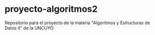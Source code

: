 # proyecto-algoritmos2
 Repositorio para el proyecto de la materia "Algoritmos y Estructuras de Datos II" de la UNCUYO
